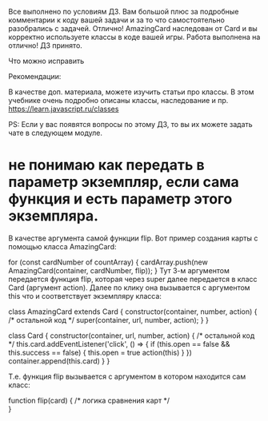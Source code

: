 Все выполнено по условиям ДЗ. Вам большой плюс за подробные комментарии к коду вашей задачи и за то  что самостоятельно разобрались с задачей.
Отлично! AmazingCard наследован от Card и вы корректно используете классы в коде вашей игры. Работа выполнена на отлично!
ДЗ принято.

Что можно исправить

Рекомендации:

В качестве доп. материала, можете изучить статьи про классы. В этом учебнике очень подробно описаны классы, наследование и пр.
https://learn.javascript.ru/classes

PS: Если у вас появятся вопросы по этому ДЗ, то вы их можете задать чате в следующем модуле.


# не понимаю как передать в параметр экземпляр, если сама функция и есть параметр этого экземпляра.
В качестве аргумента самой функции flip. Вот пример создания карты c помощью класса AmazingCard:

for (const cardNumber of countArray) {
    cardArray.push(new AmazingCard(container, cardNumber, flip));
}
Тут 3-м аргументом передается функция flip, которая через super далее передается в класс Card (аргумент action). Далее по клику она вызывается с аргументом this что и соответствует экземпляру класса:

class AmazingCard extends Card {
   constructor(container, number, action) {
        /* остальной код */
        super(container, url, number, action);
    }
}

class Card {
    constructor(container, url, number, action) {
        /* остальной код */
        this.card.addEventListener('click', () => {
            if (this.open == false && this.success == false) {
                this.open = true
                action(this)
            }
        })
        container.append(this.card)
    }
}


Т.е. функция flip вызывается с аргументом в котором находится сам класс:

function flip(card) {
  /*  логика сравнения карт */   
}
